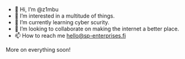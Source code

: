 - 👋 Hi, I’m @z1mbu
- 👀 I’m interested in a multitude of things.
- 🌱 I’m currently learning cyber scurity.
- 💞️ I’m looking to collaborate on making the internet a better place.
- 📫 How to reach me hello@sp-enterprises.fi

More on everything soon!
